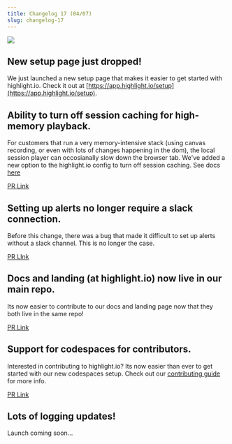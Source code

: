```yaml
---
title: Changelog 17 (04/07)
slug: changelog-17
---
```


![](/images/setup.png)
## New setup page just dropped!
We just launched a new setup page that makes it easier to get started with highlight.io. Check it out at [https://app.highlight.io/setup](https://app.highlight.io/setup).

## Ability to turn off session caching for high-memory playback.
For customers that run a very memory-intensive stack (using canvas recording, or even with lots of changes happening in the dom), the local session player can occosianally slow down the browser tab. We've added a new option to the highlight.io config to turn off session caching. See docs [here](../6_product-features/1_session-replay/player-session-caching.md)

[PR Link](https://github.com/highlight/highlight/pull/4758)

## Setting up alerts no longer require a slack connection.
Before this change, there was a bug that made it difficult to set up alerts without a slack channel. This is no longer the case.

[PR LInk](https://github.com/highlight/highlight/pull/4748)

## Docs and landing (at highlight.io) now live in our main repo.
Its now easier to contribute to our docs and landing page now that they both live in the same repo!

[PR Link](https://github.com/highlight/highlight/pull/4703)

## Support for codespaces for contributors.
Interested in contributing to highlight.io? Its now easier than ever to get started with our new codespaces setup. Check out our [contributing guide](../4_company/open-source/contributing/1_getting-started.md) for more info.

[PR Link](https://github.com/highlight/highlight/pull/4669)

## Lots of logging updates!
Launch coming soon...

